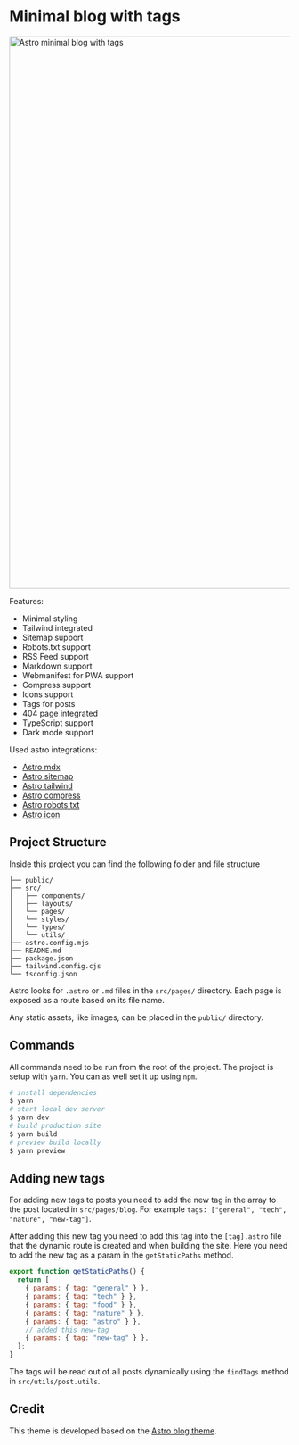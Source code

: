 # Minimal blog with tags

<img width="990" alt="Astro minimal blog with tags" src="https://user-images.githubusercontent.com/17107309/188873735-975a2012-2a59-43a5-b96b-688903600f5d.png">

Features:

- Minimal styling
- Tailwind integrated
- Sitemap support
- Robots.txt support
- RSS Feed support
- Markdown support
- Webmanifest for PWA support
- Compress support
- Icons support
- Tags for posts
- 404 page integrated
- TypeScript support
- Dark mode support

Used astro integrations:

- [Astro mdx](https://docs.astro.build/en/guides/integrations-guide/mdx/)
- [Astro sitemap](https://docs.astro.build/en/guides/integrations-guide/sitemap/)
- [Astro tailwind](https://docs.astro.build/en/guides/integrations-guide/tailwind/)
- [Astro compress](https://github.com/Playform/astro-compress)
- [Astro robots txt](https://github.com/alextim/astro-lib/tree/main/packages/astro-robots-txt)
- [Astro icon](https://github.com/natemoo-re/astro-icon)

## Project Structure

Inside this project you can find the following folder and file structure

```
├── public/
├── src/
│   ├── components/
│   ├── layouts/
│   └── pages/
│   └── styles/
│   └── types/
│   └── utils/
├── astro.config.mjs
├── README.md
├── package.json
├── tailwind.config.cjs
└── tsconfig.json
```

Astro looks for `.astro` or `.md` files in the `src/pages/` directory. Each page is exposed as a route based on its file name.

Any static assets, like images, can be placed in the `public/` directory.

## Commands

All commands need to be run from the root of the project. The project is setup with `yarn`. You can as well set it up using `npm`.

```bash
# install dependencies
$ yarn
# start local dev server
$ yarn dev
# build production site
$ yarn build
# preview build locally
$ yarn preview
```

## Adding new tags

For adding new tags to posts you need to add the new tag in the array to the post located in `src/pages/blog`. For example `tags: ["general", "tech", "nature", "new-tag"]`.

After adding this new tag you need to add this tag into the `[tag].astro` file that the dynamic route is created and when building the site. Here you need to add the new tag as a param in the `getStaticPaths` method.

```javascript
export function getStaticPaths() {
  return [
    { params: { tag: "general" } },
    { params: { tag: "tech" } },
    { params: { tag: "food" } },
    { params: { tag: "nature" } },
    { params: { tag: "astro" } },
    // added this new-tag
    { params: { tag: "new-tag" } },
  ];
}
```

The tags will be read out of all posts dynamically using the `findTags` method in `src/utils/post.utils`.

## Credit

This theme is developed based on the [Astro blog theme](https://github.com/withastro/astro/tree/main/examples/blog).
